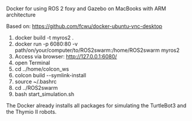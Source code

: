 Docker for using ROS 2 foxy and Gazebo on MacBooks with ARM architecture 

Based on: https://github.com/fcwu/docker-ubuntu-vnc-desktop 

1) docker build -t myros2 . 
2) docker run -p 6080:80 -v path/on/your/computer/to/ROS2swarm:/home/ROS2swarm myros2
3) Access via browser: http://127.0.0.1:6080/ 
4) open Terminal
5) cd ../home/colcon_ws 
6) colcon build --symlink-install 
7) source ~/.bashrc
8) cd ../ROS2swarm
9) bash start_simulation.sh

The Docker already installs all packages for simulating the TurtleBot3 and the Thymio II robots. 
